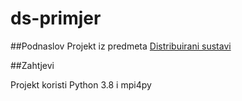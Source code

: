 # ds-primjer

##Podnaslov
Projekt iz predmeta [Distribuirani sustavi](https://lab.miletic.net/hr/nastava/kolegiji/DS)

##Zahtjevi

Projekt koristi Python 3.8 i mpi4py